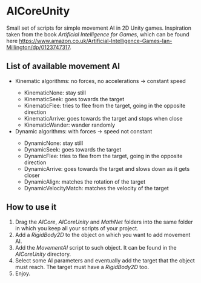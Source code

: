 # AICoreUnity
Small set of scripts for simple movement AI in 2D Unity games. Inspiration taken from the book <em>Artificial Intelligence for Games</em>, which can be found here https://www.amazon.co.uk/Artificial-Intelligence-Games-Ian-Millington/dp/0123747317.

## List of available movement AI
<ul>
<li>Kinematic algorithms: no forces, no accelerations -> constant speed</li>
<ul>
<li>KinematicNone: stay still</li>
<li>KinematicSeek: goes towards the target</li>
<li>KinematicFlee: tries to flee from the target, going in the opposite direction</li>
<li>KinematicArrive: goes towards the target and stops when close</li>
<li>KinematicWander: wander randomly</li>
</ul>
<li>Dynamic algorithms: with forces -> speed not constant</li>
<ul>
<li>DynamicNone: stay still</li>
<li>DynamicSeek: goes towards the target</li>
<li>DynamicFlee: tries to flee from the target, going in the opposite direction</li>
<li>DynamicArrive: goes towards the target and slows down as it gets closer</li>
<li>DynamicAlign: matches the rotation of the target</li>
<li>DynamicVelocityMatch: matches the velocity of the target</li>
</ul>
</ul>

## How to use it
<ol>
<li>Drag the <em>AICore</em>, <em>AICoreUnity</em> and <em>MathNet</em> folders into the same folder in which you keep all your scripts of your project.</li>
<li>Add a <em>RigidBody2D</em> to the object on which you want to add movement AI.</li>
<li>Add the <em>MovementAI</em> script to such object. It can be found in the <em>AICoreUnity</em> directory.</li>
<li>Select some AI parameters and eventually add the target that the object must reach. The target must have a <em>RigidBody2D</em> too.</li>
<li>Enjoy.</li>
</ol>
